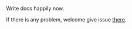 Write docs happily now.

If there is any problem, welcome give issue [there](https://github.com/MuYunyun/create-react-doc/issues).
